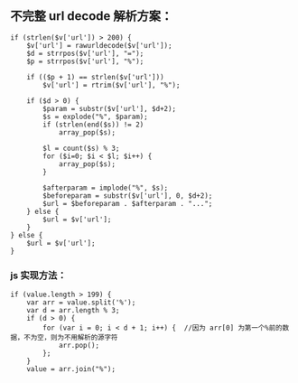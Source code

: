 不完整 url decode 解析方案：
--

	if (strlen($v['url']) > 200) {
        $v['url'] = rawurldecode($v['url']);
        $d = strrpos($v['url'], "=");
        $p = strrpos($v['url'], "%");

        if (($p + 1) == strlen($v['url']))
            $v['url'] = rtrim($v['url'], "%");
        
        if ($d > 0) {
            $param = substr($v['url'], $d+2);
            $s = explode("%", $param);
            if (strlen(end($s)) != 2) 
                array_pop($s);
            
            $l = count($s) % 3;
            for ($i=0; $i < $l; $i++) { 
                array_pop($s);
            }

            $afterparam = implode("%", $s);
            $beforeparam = substr($v['url'], 0, $d+2);
            $url = $beforeparam . $afterparam . "...";       
        } else {
            $url = $v['url'];
        }
    } else {
        $url = $v['url'];
    }


### js 实现方法：

	if (value.length > 199) {
        var arr = value.split('%');
        var d = arr.length % 3;
        if (d > 0) {
            for (var i = 0; i < d + 1; i++) {  //因为 arr[0] 为第一个%前的数据，不为空，则为不用解析的源字符
                arr.pop();
            };
        }
        value = arr.join("%");